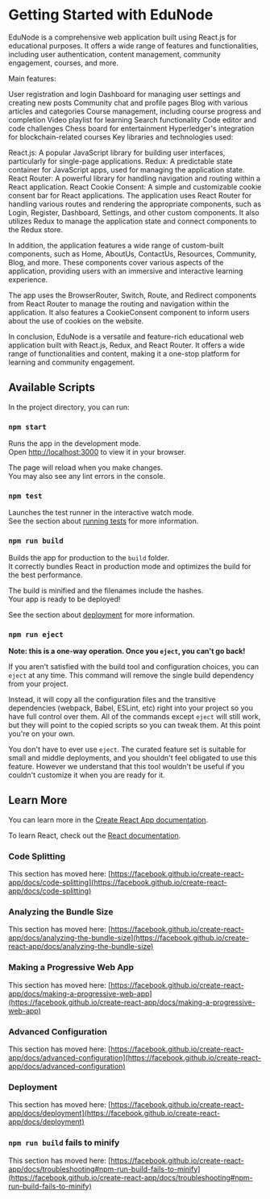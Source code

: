 # Getting Started with EduNode 

EduNode is a comprehensive web application built using React.js for educational purposes. It offers a wide range of features and functionalities, including user authentication, content management, community engagement, courses, and more.

Main features:

User registration and login
Dashboard for managing user settings and creating new posts
Community chat and profile pages
Blog with various articles and categories
Course management, including course progress and completion
Video playlist for learning
Search functionality
Code editor and code challenges
Chess board for entertainment
Hyperledger's integration for blockchain-related courses
Key libraries and technologies used:

React.js: A popular JavaScript library for building user interfaces, particularly for single-page applications.
Redux: A predictable state container for JavaScript apps, used for managing the application state.
React Router: A powerful library for handling navigation and routing within a React application.
React Cookie Consent: A simple and customizable cookie consent bar for React applications.
The application uses React Router for handling various routes and rendering the appropriate components, such as Login, Register, Dashboard, Settings, and other custom components. It also utilizes Redux to manage the application state and connect components to the Redux store.

In addition, the application features a wide range of custom-built components, such as Home, AboutUs, ContactUs, Resources, Community, Blog, and more. These components cover various aspects of the application, providing users with an immersive and interactive learning experience.

The app uses the BrowserRouter, Switch, Route, and Redirect components from React Router to manage the routing and navigation within the application. It also features a CookieConsent component to inform users about the use of cookies on the website.

In conclusion, EduNode is a versatile and feature-rich educational web application built with React.js, Redux, and React Router. It offers a wide range of functionalities and content, making it a one-stop platform for learning and community engagement.

## Available Scripts

In the project directory, you can run:

### `npm start`

Runs the app in the development mode.\
Open [http://localhost:3000](http://localhost:3000) to view it in your browser.

The page will reload when you make changes.\
You may also see any lint errors in the console.

### `npm test`

Launches the test runner in the interactive watch mode.\
See the section about [running tests](https://facebook.github.io/create-react-app/docs/running-tests) for more information.

### `npm run build`

Builds the app for production to the `build` folder.\
It correctly bundles React in production mode and optimizes the build for the best performance.

The build is minified and the filenames include the hashes.\
Your app is ready to be deployed!

See the section about [deployment](https://facebook.github.io/create-react-app/docs/deployment) for more information.

### `npm run eject`

**Note: this is a one-way operation. Once you `eject`, you can't go back!**

If you aren't satisfied with the build tool and configuration choices, you can `eject` at any time. This command will remove the single build dependency from your project.

Instead, it will copy all the configuration files and the transitive dependencies (webpack, Babel, ESLint, etc) right into your project so you have full control over them. All of the commands except `eject` will still work, but they will point to the copied scripts so you can tweak them. At this point you're on your own.

You don't have to ever use `eject`. The curated feature set is suitable for small and middle deployments, and you shouldn't feel obligated to use this feature. However we understand that this tool wouldn't be useful if you couldn't customize it when you are ready for it.

## Learn More

You can learn more in the [Create React App documentation](https://facebook.github.io/create-react-app/docs/getting-started).

To learn React, check out the [React documentation](https://reactjs.org/).

### Code Splitting

This section has moved here: [https://facebook.github.io/create-react-app/docs/code-splitting](https://facebook.github.io/create-react-app/docs/code-splitting)

### Analyzing the Bundle Size

This section has moved here: [https://facebook.github.io/create-react-app/docs/analyzing-the-bundle-size](https://facebook.github.io/create-react-app/docs/analyzing-the-bundle-size)

### Making a Progressive Web App

This section has moved here: [https://facebook.github.io/create-react-app/docs/making-a-progressive-web-app](https://facebook.github.io/create-react-app/docs/making-a-progressive-web-app)

### Advanced Configuration

This section has moved here: [https://facebook.github.io/create-react-app/docs/advanced-configuration](https://facebook.github.io/create-react-app/docs/advanced-configuration)

### Deployment

This section has moved here: [https://facebook.github.io/create-react-app/docs/deployment](https://facebook.github.io/create-react-app/docs/deployment)

### `npm run build` fails to minify

This section has moved here: [https://facebook.github.io/create-react-app/docs/troubleshooting#npm-run-build-fails-to-minify](https://facebook.github.io/create-react-app/docs/troubleshooting#npm-run-build-fails-to-minify)

